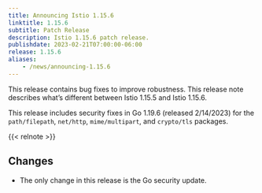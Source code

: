 ```yaml
---
title: Announcing Istio 1.15.6
linktitle: 1.15.6
subtitle: Patch Release
description: Istio 1.15.6 patch release.
publishdate: 2023-02-21T07:00:00-06:00
release: 1.15.6
aliases:
    - /news/announcing-1.15.6
---
```


This release contains bug fixes to improve robustness. This release note describes what’s different between Istio 1.15.5 and Istio 1.15.6.

This release includes security fixes in Go 1.19.6 (released 2/14/2023) for the `path/filepath`, `net/http`, `mime/multipart`, and `crypto/tls` packages.

{{< relnote >}}

## Changes

- The only change in this release is the Go security update.

